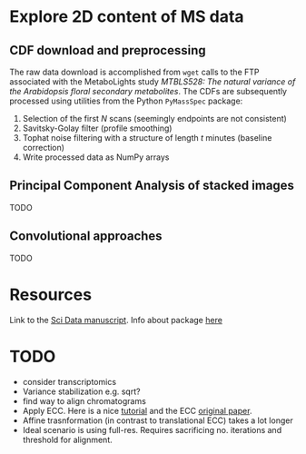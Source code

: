 # Explore 2D content of MS data

## CDF download and preprocessing

The raw data download is accomplished from `wget` calls to the FTP associated with the MetaboLights study *MTBLS528: The natural variance of the Arabidopsis floral secondary metabolites*. The CDFs are subsequently processed using utilities from the Python `PyMassSpec` package:

1. Selection of the first *N* scans (seemingly endpoints are not consistent)
2. Savitsky-Golay filter (profile smoothing)
3. Tophat noise filtering with a structure of length *t* minutes (baseline correction)
4. Write processed data as NumPy arrays

## Principal Component Analysis of stacked images

TODO

## Convolutional approaches

TODO

# Resources

Link to the [Sci Data manuscript](https://www.nature.com/articles/sdata201851).
Info about package [here](https://pymassspec.readthedocs.io/en/master/)

# TODO

* consider transcriptomics
* Variance stabilization e.g. sqrt?
* find way to align chromatograms
* Apply ECC. Here is a nice [tutorial](https://www.learnopencv.com/image-alignment-ecc-in-opencv-c-python/) and the ECC [original paper](http://xanthippi.ceid.upatras.gr/people/evangelidis/george_files/PAMI_2008.pdf).
* Affine trasnformation (in contrast to translational ECC) takes a lot longer
* Ideal scenario is using full-res. Requires sacrificing no. iterations and threshold for alignment.